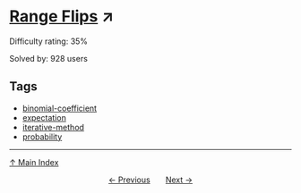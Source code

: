# [Range Flips](https://projecteuler.net/problem=430) ↗️

Difficulty rating: 35%

Solved by: 928 users
## Tags

- [binomial-coefficient](../tags/binomial-coefficient.md)
- [expectation](../tags/expectation.md)
- [iterative-method](../tags/iterative-method.md)
- [probability](../tags/probability.md)



---

[↑ Main Index](../README.md)


<div align=center><a href='429.md'>← Previous</a> &nbsp;&nbsp; &nbsp;&nbsp;  <a href='431.md'>Next →</a></div>
